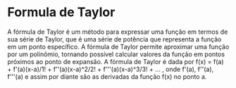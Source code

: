 # Formula de Taylor
A fórmula de Taylor é um método para expressar uma função em termos de sua série de Taylor, que é uma série de potência que representa a função em um ponto específico. A fórmula de Taylor permite aproximar uma função por um polinômio, tornando possível calcular valores da função em pontos próximos ao ponto de expansão. A fórmula de Taylor é dada por f(x) = f(a) + f'(a)(x-a)/1! + f''(a)(x-a)^2/2! + f'''(a)(x-a)^3/3! + ... , onde f'(a), f''(a), f'''(a) e assim por diante são as derivadas da função f(x) no ponto a.